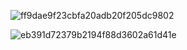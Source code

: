 ![ff9dae9f23cbfa20adb20f205dc9802](https://gitee.com/kieran0625/drawing-bed/raw/master/img/ff9dae9f23cbfa20adb20f205dc9802.jpg)

![eb391d72379b2194f88d3602a61d41e](https://gitee.com/kieran0625/drawing-bed/raw/master/img/eb391d72379b2194f88d3602a61d41e.jpg)